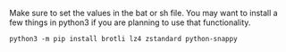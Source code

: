 Make sure to set the values in the bat or sh file.
You may want to install a few things in python3 if you are planning to use that functionality.

```
python3 -m pip install brotli lz4 zstandard python-snappy
```

